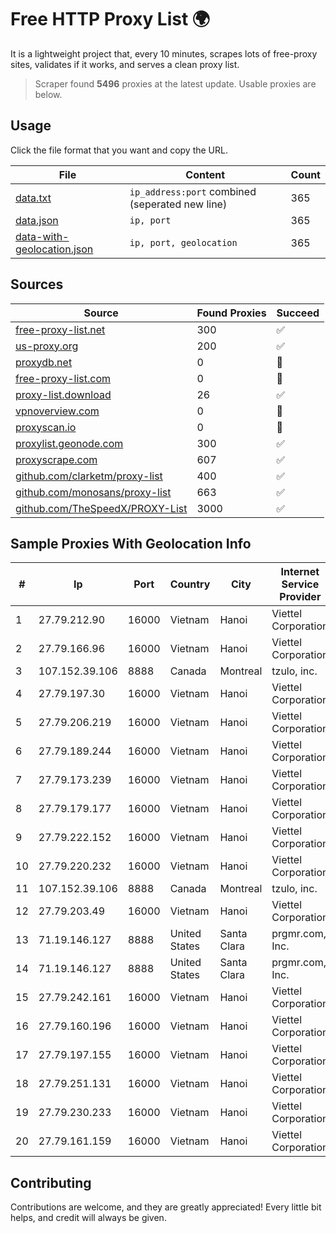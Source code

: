 
# Free HTTP Proxy List 🌍

It is a lightweight project that, every 10 minutes, scrapes lots of free-proxy sites, validates if it works, and serves a clean proxy list.


> Scraper found **5496** proxies at the latest update. Usable proxies are below.

## Usage

Click the file format that you want and copy the URL.


|File|Content|Count|
|----|-------|-----|
|[data.txt](https://raw.githubusercontent.com/themiralay/Proxy-List-World/master/data.txt)|`ip_address:port` combined (seperated new line)|365|
|[data.json](https://raw.githubusercontent.com/themiralay/Proxy-List-World/master/data.json)|`ip, port`|365|
|[data-with-geolocation.json](https://raw.githubusercontent.com/themiralay/Proxy-List-World/master/data-with-geolocation.json)|`ip, port, geolocation`|365|

## Sources

|Source|Found Proxies|Succeed|
|------|-------------|-------|
|[free-proxy-list.net](https://free-proxy-list.net)|300|✅|
|[us-proxy.org](https://www.us-proxy.org)|200|✅|
|[proxydb.net](http://proxydb.net)|0|🚫|
|[free-proxy-list.com](https://free-proxy-list.com/?page=&port=&type%5B%5D=http&type%5B%5D=https&up_time=0&search=Search)|0|🚫|
|[proxy-list.download](https://www.proxy-list.download/HTTP)|26|✅|
|[vpnoverview.com](https://vpnoverview.com/privacy/anonymous-browsing/free-proxy-servers)|0|🚫|
|[proxyscan.io](https://www.proxyscan.io)|0|🚫|
|[proxylist.geonode.com](https://proxylist.geonode.com/api/proxy-list?limit=300&page=1&sort_by=lastChecked&sort_type=desc&protocols=http,https)|300|✅|
|[proxyscrape.com](https://api.proxyscrape.com/v2/?request=displayproxies&protocol=http&timeout=10000&country=all&ssl=all&anonymity=all)|607|✅|
|[github.com/clarketm/proxy-list](https://raw.githubusercontent.com/clarketm/proxy-list/master/proxy-list-raw.txt)|400|✅|
|[github.com/monosans/proxy-list](https://raw.githubusercontent.com/monosans/proxy-list/main/proxies/http.txt)|663|✅|
|[github.com/TheSpeedX/PROXY-List](https://raw.githubusercontent.com/TheSpeedX/PROXY-List/master/http.txt)|3000|✅|


## Sample Proxies With Geolocation Info

|#|Ip|Port|Country|City|Internet Service Provider|
|-|--|----|-------|----|-------------------------|
|1|27.79.212.90|16000|Vietnam|Hanoi|Viettel Corporation|
|2|27.79.166.96|16000|Vietnam|Hanoi|Viettel Corporation|
|3|107.152.39.106|8888|Canada|Montreal|tzulo, inc.|
|4|27.79.197.30|16000|Vietnam|Hanoi|Viettel Corporation|
|5|27.79.206.219|16000|Vietnam|Hanoi|Viettel Corporation|
|6|27.79.189.244|16000|Vietnam|Hanoi|Viettel Corporation|
|7|27.79.173.239|16000|Vietnam|Hanoi|Viettel Corporation|
|8|27.79.179.177|16000|Vietnam|Hanoi|Viettel Corporation|
|9|27.79.222.152|16000|Vietnam|Hanoi|Viettel Corporation|
|10|27.79.220.232|16000|Vietnam|Hanoi|Viettel Corporation|
|11|107.152.39.106|8888|Canada|Montreal|tzulo, inc.|
|12|27.79.203.49|16000|Vietnam|Hanoi|Viettel Corporation|
|13|71.19.146.127|8888|United States|Santa Clara|prgmr.com, Inc.|
|14|71.19.146.127|8888|United States|Santa Clara|prgmr.com, Inc.|
|15|27.79.242.161|16000|Vietnam|Hanoi|Viettel Corporation|
|16|27.79.160.196|16000|Vietnam|Hanoi|Viettel Corporation|
|17|27.79.197.155|16000|Vietnam|Hanoi|Viettel Corporation|
|18|27.79.251.131|16000|Vietnam|Hanoi|Viettel Corporation|
|19|27.79.230.233|16000|Vietnam|Hanoi|Viettel Corporation|
|20|27.79.161.159|16000|Vietnam|Hanoi|Viettel Corporation|



## Contributing

Contributions are welcome, and they are greatly appreciated! Every
little bit helps, and credit will always be given.

